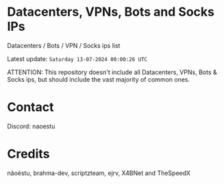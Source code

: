 # Datacenters, VPNs, Bots and Socks IPs
 
Datacenters / Bots / VPN / Socks ips list

Latest update: `Saturday 13-07-2024 00:00:26 UTC` 

ATTENTION: This repository doesn't include all Datacenters, VPNs, Bots & Socks ips, 
but should include the vast majority of common ones.

# Contact
Discord: naoestu

# Credits
nãoéstu, brahma-dev, scriptzteam, ejrv, X4BNet and TheSpeedX
